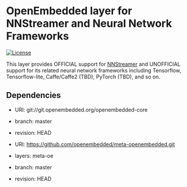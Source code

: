 # OpenEmbedded layer for NNStreamer and Neural Network Frameworks

[![License](https://img.shields.io/github/license/nnsuite/meta-neural-network?style=plastic)](https://github.com/nnsuite/meta-neural-network/blob/master/LICENSE)

This layer provides OFFICIAL support for [NNStreamer](https://github.com/nnsuite/nnstreamer) and UNOFFICIAL support for its related neural network frameworks including Tensorflow, Tensorflow-lite, Caffe/Caffe2 (TBD), PyTorch (TBD), and so on.

## Dependencies

- URI: git://git.openembedded.org/openembedded-core
- branch: master
- revision: HEAD

- URI: https://github.com/openembedded/meta-openembedded.git
- layers: meta-oe
- branch: master
- revision: HEAD
